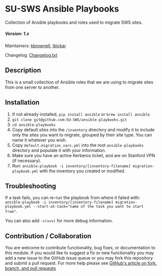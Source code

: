 # SU-SWS Ansible Playbooks
Collection of Ansible playbooks and roles used to migrate SWS sites.

##### Version: 1.x

Maintainers: [kbrownell](https://github.com/kbrownell), [jbickar](https://github.com/jbickar)

Changelog: [Changelog.txt](CHANGELOG.txt)

Description
---

This is a small collection of Ansible roles that we are using to migrate sites from one server to another.

Installation
---

1. If not already installed, `pip install ansible` or `brew install ansible`
2. `git clone git@github.com:SU-SWS/ansible-playbooks.git`
3. `cd ansible-playbooks`
4. Copy default.sites into the `/inventory` directory and modify it to include only the sites you want to migrate, grouped by their site type. You can name it whatever you wish.
5. Copy `default.migration_vars.yml` into the root `ansible-playbooks` directory and populate it with your information.
6. Make sure you have an active Kerberos ticket, and are on Stanford VPN (if necessary).
7. Run: `ansible-playbook -i inventory/[inventory-filename] migration-playbook.yml` with the inventory you created or modified.

Troubleshooting
---

If a task fails, you can re-run the playbook from where it failed with: `ansible-playbook -i inventory/[inventory-filename] migration-playbook.yml --start-at-task="name of the task you want to start from"`.

You can also add `-v(vvv)` for more debug information.

Contribution / Collaboration
---

You are welcome to contribute functionality, bug fixes, or documentation to this module. If you would like to suggest a fix or new functionality you may add a new issue to the GitHub issue queue or you may fork this repository and submit a pull request. For more help please see [GitHub's article on fork, branch, and pull requests](https://help.github.com/articles/using-pull-requests)
